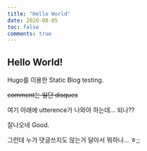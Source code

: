 ```yaml
---
title: "Hello World"
date: 2020-08-05
toc: false
comments: true
---
```


## Hello World!

Hugo를 이용한 Static Blog testing.

~~comment는 일단 disques~~

여기 아래에 utterence가 나와야 하는데... 되나??

잘나오네 Good.

그런데 누가 댓글쓰지도 않는거 달아서 뭐하나... ㅎ;;
